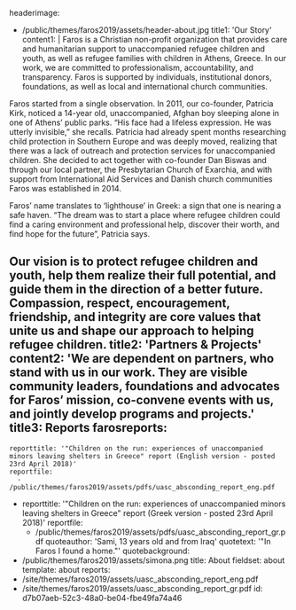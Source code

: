 headerimage:
  - /public/themes/faros2019/assets/header-about.jpg
title1: 'Our Story'
content1: |
  Faros is a Christian non-profit organization that provides care and humanitarian support to unaccompanied refugee children and youth, as well as refugee families with children in Athens, Greece. In our work, we are committed to professionalism, accountability, and transparency. Faros is supported by individuals, institutional donors, foundations, as well as local and international church communities.
  
  Faros started from a single observation. In 2011, our co-founder, Patricia Kirk, noticed a 14-year old, unaccompanied, Afghan boy sleeping alone in one of Athens’ public parks. “His face had a lifeless expression. He was utterly invisible,” she recalls. Patricia had already spent months researching child protection in Southern Europe and was deeply moved, realizing that there was a lack of outreach and protection services for unaccompanied children. She decided to act together with co-founder Dan Biswas and through our local partner, the Presbytarian Church of Exarchia, and with support from International Aid Services and Danish church communities Faros was established in 2014.
  
  Faros’ name translates to ‘lighthouse’ in Greek: a sign that one is nearing a safe haven. “The dream was to start a place where refugee children could find a caring environment and professional help, discover their worth, and find hope for the future”, Patricia says.
  
  Our vision is to protect refugee children and youth, help them realize their full potential, and guide them in the direction of a better future. Compassion, respect, encouragement, friendship, and integrity are core values that unite us and shape our approach to helping refugee children.
title2: 'Partners & Projects'
content2: 'We are dependent on partners, who stand with us in our work. They are visible community leaders, foundations and advocates for Faros’ mission, co-convene events with us, and jointly develop programs and projects.'
title3: Reports
farosreports:
  -
    reporttitle: '"Children on the run: experiences of unaccompanied minors leaving shelters in Greece" report (English version - posted 23rd April 2018)'
    reportfile:
      - /public/themes/faros2019/assets/pdfs/uasc_absconding_report_eng.pdf
  -
    reporttitle: '"Children on the run: experiences of unaccompanied minors leaving shelters in Greece" report (Greek version - posted 23rd April 2018)'
    reportfile:
      - /public/themes/faros2019/assets/pdfs/uasc_absconding_report_gr.pdf
quoteauthor: 'Sami, 13 years old and from Iraq'
quotetext: '"In Faros I found a home."'
quotebackground:
  - /public/themes/faros2019/assets/simona.png
title: About
fieldset: about
template: about
reports:
  - /site/themes/faros2019/assets/uasc_absconding_report_eng.pdf
  - /site/themes/faros2019/assets/uasc_absconding_report_gr.pdf
id: d7b07aeb-52c3-48a0-be04-fbe49fa74a46
